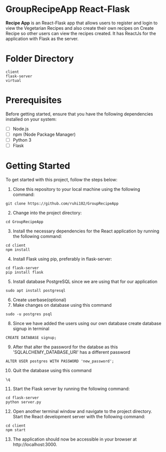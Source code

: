 # GroupRecipeApp React-Flask 

**Recipe App** is an React-Flask app that allows users to register and login to view the Vegetarian Recipes and also create their own recipes on Create Recipe 
so other users can view the recipes created. It has ReactJs for the application with Flask as the server.

# Folder Directory
```
client
flask-server
virtual
```
# Prerequisites
Before getting started, ensure that you have the following dependencies installed on your system:
* [ ] Node.js
* [ ] npm (Node Package Manager)
* [ ] Python 3
* [ ] Flask

# Getting Started

To get started with this project, follow the steps below:
1. Clone this repository to your local machine using the following command: 
```
git clone https://github.com/ruhi102/GroupRecipeApp
```
2. Change into the project directory:
```
cd GroupRecipeApp
```
3. Install the necessary dependencies for the React application by running the following command:
```
cd client
npm install
```
4. Install Flask using pip, preferably in flask-server:
```
cd flask-server
pip install flask
```

5. Install database PostgreSQL since we are using that for our application
```
sudo apt install postgresql
```
6. Create userbase(optional)
7. Make changes on database using this command
```
sudo -u postgres psql
```
8. Since we have added the users using our own database create database signup in terminal
```
CREATE DATABASE signup;
```
9. After that alter the password for the databse as this 'SQLALCHEMY_DATABASE_URI' has a different password
```
ALTER USER postgres WITH PASSWORD 'new_password';
```
10. Quit the database using this command
```
\q
```
11. Start the Flask server by running the following command:
```
cd flask-server
python server.py
```
12. Open another terminal window and navigate to the project directory. Start the React development server with the following command:
```
cd client
npm start
```
13. The application should now be accessible in your browser at http://localhost:3000.
